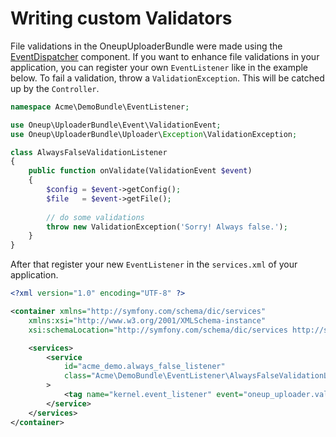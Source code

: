 Writing custom Validators
=========================

File validations in the OneupUploaderBundle were made using the [EventDispatcher](http://symfony.com/doc/current/components/event_dispatcher/introduction.html) component.
If you want to enhance file validations in your application, you can register your own `EventListener` like in the example below.
To fail a validation, throw a `ValidationException`. This will be catched up by the `Controller`.

```php
namespace Acme\DemoBundle\EventListener;

use Oneup\UploaderBundle\Event\ValidationEvent;
use Oneup\UploaderBundle\Uploader\Exception\ValidationException;

class AlwaysFalseValidationListener
{
    public function onValidate(ValidationEvent $event)
    {
        $config = $event->getConfig();
        $file   = $event->getFile();
        
        // do some validations
        throw new ValidationException('Sorry! Always false.');
    }
}
```

After that register your new `EventListener` in the `services.xml` of your application.

```xml
<?xml version="1.0" encoding="UTF-8" ?>

<container xmlns="http://symfony.com/schema/dic/services"
    xmlns:xsi="http://www.w3.org/2001/XMLSchema-instance"
    xsi:schemaLocation="http://symfony.com/schema/dic/services http://symfony.com/schema/dic/services/services-1.0.xsd">

    <services>
        <service
            id="acme_demo.always_false_listener"
            class="Acme\DemoBundle\EventListener\AlwaysFalseValidationListener"
        >
            <tag name="kernel.event_listener" event="oneup_uploader.validation" method="onValidate" />
        </service>
    </services>
</container>
```
